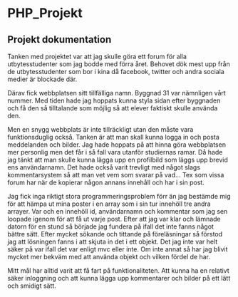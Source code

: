 PHP_Projekt
===========

## Projekt dokumentation

Tanken med projektet var att jag skulle göra ett forum för alla utbytesstudenter som jag bodde med förra året.
Behovet dök mest upp från de utbytesstudenter som bor i kina då facebook, twitter och andra sociala medier är blockade där.

Därav fick webbplatsen sitt tillfälliga namn. Byggnad 31 var nämnligen vårt nummer.
Med tiden hade jag hoppats kunna styla sidan efter byggnaden och få den så tilltalande som möjlig så att elever faktiskt skulle använda den.

Men en snygg webbplats är inte tillräckligt utan den måste vara funktionsduglig också.
Tanken är att man skall kunna logga in och posta meddelanden och bilder.
Jag hade hoppats på att hinna göra webbplatsen mer personlig men det får i så fall vara utanför studiernas ramar.
Då hade jag tänkt att man skulle kunna lägga upp en profilbild som läggs upp brevid ens användarnamn.
Det hade också varit trevligt med något slags kommentarsystem så att man vet vem som svarar på vad... Tex som vissa forum har när de kopierar någon annans innehåll och har i sin post.

Jag fick inga riktigt stora programmeringsproblem förr än jag bestämde mig för att hämpa ut mina poster i en array som i sin tur innehöll tre andra arrayer. Var och en innehöll id, användarnamn och kommentar som jag sen loopade igenom för att få ut varje post.
Efter att jag var klar och lämnade datorn för en stund så började jag fundera på ifall det inte fanns något bättre sätt.
Efter mycket sökande och tittande på föreläsningar så förstod jag att lösningen fanns i att skjuta in det i ett objekt.
Det jag inte var helt säker på var ifall det var enligt mvc eller inte.
Om inte annat så har jag blivit mycket mer bekväm med att använda objekt och vilken fördel de har.

Mitt mål har alltid varit att få fart på funktionaliteten. Att kunna ha en relativt säker inloggning och att kunna lägga upp kommentarer och bilder på ett lätt och smidigt sätt.





